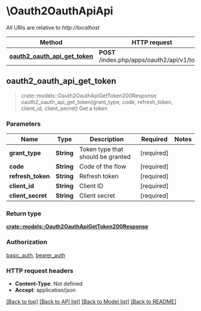 # \Oauth2OauthApiApi

All URIs are relative to *http://localhost*

Method | HTTP request | Description
------------- | ------------- | -------------
[**oauth2_oauth_api_get_token**](Oauth2OauthApiApi.md#oauth2_oauth_api_get_token) | **POST** /index.php/apps/oauth2/api/v1/token | Get a token



## oauth2_oauth_api_get_token

> crate::models::Oauth2OauthApiGetToken200Response oauth2_oauth_api_get_token(grant_type, code, refresh_token, client_id, client_secret)
Get a token

### Parameters


Name | Type | Description  | Required | Notes
------------- | ------------- | ------------- | ------------- | -------------
**grant_type** | **String** | Token type that should be granted | [required] |
**code** | **String** | Code of the flow | [required] |
**refresh_token** | **String** | Refresh token | [required] |
**client_id** | **String** | Client ID | [required] |
**client_secret** | **String** | Client secret | [required] |

### Return type

[**crate::models::Oauth2OauthApiGetToken200Response**](oauth2_oauth_api_get_token_200_response.md)

### Authorization

[basic_auth](../README.md#basic_auth), [bearer_auth](../README.md#bearer_auth)

### HTTP request headers

- **Content-Type**: Not defined
- **Accept**: application/json

[[Back to top]](#) [[Back to API list]](../README.md#documentation-for-api-endpoints) [[Back to Model list]](../README.md#documentation-for-models) [[Back to README]](../README.md)

